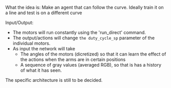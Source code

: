 What the idea is:
Make an agent that can follow the curve. Ideally train it on a line and test is on a different curve

Input/Output:
- The motors will run constantly using the 'run_direct' command.
- The output/actions will change `the duty_cycle_sp` parameter of the individual motors.
- As input the network will take
  - The angles of the motors (dicretized) so that it can learn the effect of the actions when the arms are in certain positions
  - A sequence of gray values (averaged RGB), so that is has a history of what it has seen. 


The specific architecture is still to be decided.
